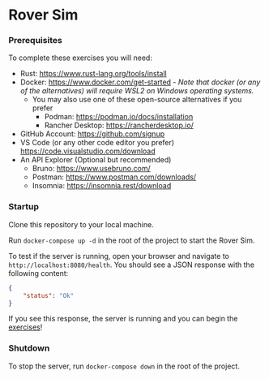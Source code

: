 # Rover Sim

### Prerequisites
To complete these exercises you will need:
- Rust: <https://www.rust-lang.org/tools/install>
- Docker: <https://www.docker.com/get-started> - _Note that docker (or any of the alternatives) will require WSL2 on Windows operating systems._
    - You may also use one of these open-source alternatives if you prefer
        - Podman: <https://podman.io/docs/installation>
        - Rancher Desktop: <https://rancherdesktop.io/>
- GitHub Account: <https://github.com/signup>
- VS Code (or any other code editor you prefer) <https://code.visualstudio.com/download>
- An API Explorer (Optional but recommended)
    - Bruno: <https://www.usebruno.com/>
    - Postman: <https://www.postman.com/downloads/>
    - Insomnia: <https://insomnia.rest/download>


### Startup
Clone this repository to your local machine.

Run `docker-compose up -d` in the root of the project to start the Rover Sim.

To test if the server is running, open your browser and navigate to `http://localhost:8080/health`. You should see a JSON response with the following content:
```json
{
    "status": "Ok"
}
```

If you see this response, the server is running and you can begin the [exercises](./docs/exercises.md)!

### Shutdown
To stop the server, run `docker-compose down` in the root of the project.
